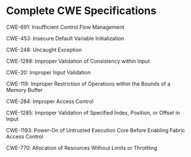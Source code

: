 

# Complete CWE Specifications

CWE-691: Insufficient Control Flow Management

CWE-453: Insecure Default Variable Initialization

CWE-248: Uncaught Exception

CWE-1288: Improper Validation of Consistency within Input

CWE-20: Improper Input Validation

CWE-119: Improper Restriction of Operations within the Bounds of a Memory Buffer

CWE-284: Improper Access Control

CWE-1285: Improper Validation of Specified Index, Position, or Offset in Input

CWE-1193: Power-On of Untrusted Execution Core Before Enabling Fabric Access Control

CWE-770: Allocation of Resources Without Limits or Throttling